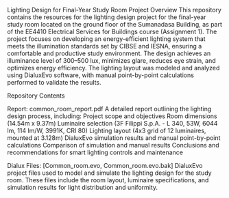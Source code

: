 Lighting Design for Final-Year Study Room
Project Overview
This repository contains the resources for the lighting design project for the final-year study room located on the ground floor of the Sumanadasa Building, as part of the EE4410 Electrical Services for Buildings course (Assignment 1). The project focuses on developing an energy-efficient lighting system that meets the illumination standards set by CIBSE and IESNA, ensuring a comfortable and productive study environment.
The design achieves an illuminance level of 300–500 lux, minimizes glare, reduces eye strain, and optimizes energy efficiency. The lighting layout was modeled and analyzed using DialuxEvo software, with manual point-by-point calculations performed to validate the results.

Repository Contents

Report: common_room_report.pdf
A detailed report outlining the lighting design process, including:
Project scope and objectives
Room dimensions (14.54m x 9.37m)
Luminaire selection (3F Filippi S.p.A. - L 340, 53W, 6044 lm, 114 lm/W, 3991K, CRI 80)
Lighting layout (4x3 grid of 12 luminaires, mounted at 3.128m)
DialuxEvo simulation results and manual point-by-point calculations
Comparison of simulation and manual results
Conclusions and recommendations for smart lighting controls and maintenance




Dialux Files: [Common_room.evo, Common_room.evo.bak]
DialuxEvo project files used to model and simulate the lighting design for the study room.
These files include the room layout, luminaire specifications, and simulation results for light distribution and uniformity.



